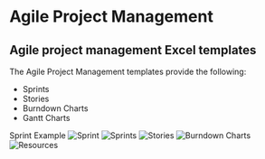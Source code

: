 # Agile Project Management
## Agile project management Excel templates
The Agile Project Management templates provide the following:

* Sprints
* Stories
* Burndown Charts
* Gantt Charts

Sprint Example
![Sprint](https://github.com/RodneyFaris/AgileProjectManagement/blob/master/docs/Sprint.PNG?raw=true)
![Sprints](AgileProjectManagement/docs/Sprints.png)
![Stories](AgileProjectManagement/docs/stories.png)
![Burndown Charts](AgileProjectManagement/docs/burndownchart.png)
![Resources](AgileProjectManagement/docs/resources.png)
